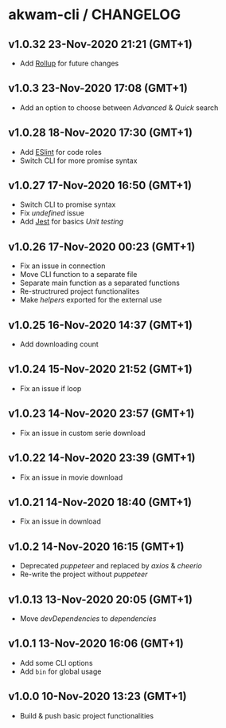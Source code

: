 # akwam-cli / CHANGELOG

## v1.0.32 23-Nov-2020 21:21 (GMT+1)

- Add [Rollup](https://rollupjs.org/guide/en/) for future changes

## v1.0.3 23-Nov-2020 17:08 (GMT+1)

- Add an option to choose between _Advanced_ & _Quick_ search

## v1.0.28 18-Nov-2020 17:30 (GMT+1)

- Add [ESlint](https://eslint.org/) for code roles
- Switch CLI for more promise syntax

## v1.0.27 17-Nov-2020 16:50 (GMT+1)

- Switch CLI to promise syntax
- Fix _undefined_ issue
- Add [Jest](https://jestjs.io/) for basics _Unit testing_

## v1.0.26 17-Nov-2020 00:23 (GMT+1)

- Fix an issue in connection
- Move CLI function to a separate file
- Separate main function as a separated functions
- Re-structrured project functionalites
- Make _helpers_ exported for the external use

## v1.0.25 16-Nov-2020 14:37 (GMT+1)

- Add downloading count

## v1.0.24 15-Nov-2020 21:52 (GMT+1)

- Fix an issue if loop

## v1.0.23 14-Nov-2020 23:57 (GMT+1)

- Fix an issue in custom serie download

## v1.0.22 14-Nov-2020 23:39 (GMT+1)

- Fix an issue in movie download

## v1.0.21 14-Nov-2020 18:40 (GMT+1)

- Fix an issue in download

## v1.0.2 14-Nov-2020 16:15 (GMT+1)

- Deprecated _puppeteer_ and replaced by _axios_ & _cheerio_
- Re-write the project without _puppeteer_

## v1.0.13 13-Nov-2020 20:05 (GMT+1)

- Move _devDependencies_ to _dependencies_

## v1.0.1 13-Nov-2020 16:06 (GMT+1)

- Add some CLI options
- Add `bin` for global usage

## v1.0.0 10-Nov-2020 13:23 (GMT+1)

- Build & push basic project functionalities
